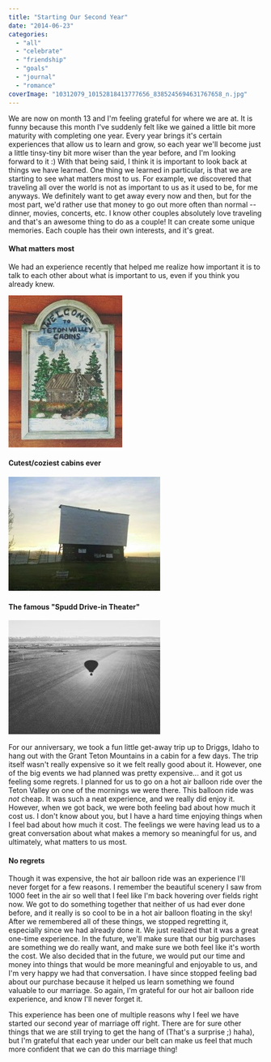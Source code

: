 ```yaml
---
title: "Starting Our Second Year"
date: "2014-06-23"
categories: 
  - "all"
  - "celebrate"
  - "friendship"
  - "goals"
  - "journal"
  - "romance"
coverImage: "10312079_10152818413777656_8385245694631767658_n.jpg"
---
```


We are now on month 13 and I'm feeling grateful for where we are at. It is funny because this month I've suddenly felt like we gained a little bit more maturity with completing one year. Every year brings it's certain experiences that allow us to learn and grow, so each year we'll become just a little tinsy-tiny bit more wiser than the year before, and I'm looking forward to it :) With that being said, I think it is important to look back at things we have learned. One thing we learned in particular, is that we are starting to see what matters most to us. For example, we discovered that traveling all over the world is not as important to us as it used to be, for me anyways. We definitely want to get away every now and then, but for the most part, we'd rather use that money to go out more often than normal -- dinner, movies, concerts, etc. I know other couples absolutely love traveling and that's an awesome thing to do as a couple! It can create some unique memories. Each couple has their own interests, and it's great.

#### What matters most

We had an experience recently that helped me realize how important it is to talk to each other about what is important to us, even if you think you already knew.

![2014-05-21_2006.06.57_201](images/2014-05-21_2006.06.57_201-1-225x300.jpg)

#### Cutest/coziest cabins ever

![2014-05-23_2008.35.46_201](images/2014-05-23_2008.35.46_201-1-300x225.jpg)

#### The famous "Spudd Drive-in Theater"

![important years in marriage, first year of marriage, things to learn in the first year of marriage, celebrating one year anniversary](images/2014-05-22_2007.14.47_201-1-300x225.jpg)

For our anniversary, we took a fun little get-away trip up to Driggs, Idaho to hang out with the Grant Teton Mountains in a cabin for a few days. The trip itself wasn't really expensive so it we felt really good about it. However, one of the big events we had planned was pretty expensive... and it got us feeling some regrets. I planned for us to go on a hot air balloon ride over the Teton Valley on one of the mornings we were there. This balloon ride was _not_ cheap. It was such a neat experience, and we really did enjoy it. However, when we got back, we were both feeling bad about how much it cost us. I don't know about you, but I have a hard time enjoying things when I feel bad about how much it cost. The feelings we were having lead us to a great conversation about what makes a memory so meaningful for us, and ultimately, what matters to us most.

#### No regrets

Though it was expensive, the hot air balloon ride was an experience I'll never forget for a few reasons. I remember the beautiful scenery I saw from 1000 feet in the air so well that I feel like I'm back hovering over fields right now. We got to do something together that neither of us had ever done before, and it really is so cool to be in a hot air balloon floating in the sky! After we remembered all of these things, we stopped regretting it, especially since we had already done it. We just realized that it was a great one-time experience. In the future, we'll make sure that our big purchases are something we do really want, and make sure we both feel like it's worth the cost. We also decided that in the future, we would put our time and money into things that would be more meaningful and enjoyable to us, and I'm very happy we had that conversation. I have since stopped feeling bad about our purchase because it helped us learn something we found valuable to our marriage. So again, I'm grateful for our hot air balloon ride experience, and know I'll never forget it.

This experience has been one of multiple reasons why I feel we have started our second year of marriage off right. There are for sure other things that we are still trying to get the hang of (That's a surprise ;) haha), but I'm grateful that each year under our belt can make us feel that much more confident that we can do this marriage thing!
